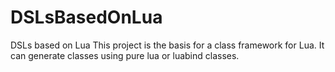 # DSLsBasedOnLua
DSLs based on Lua
This project is the basis for a class framework for Lua. It can generate classes using pure lua or luabind classes.

